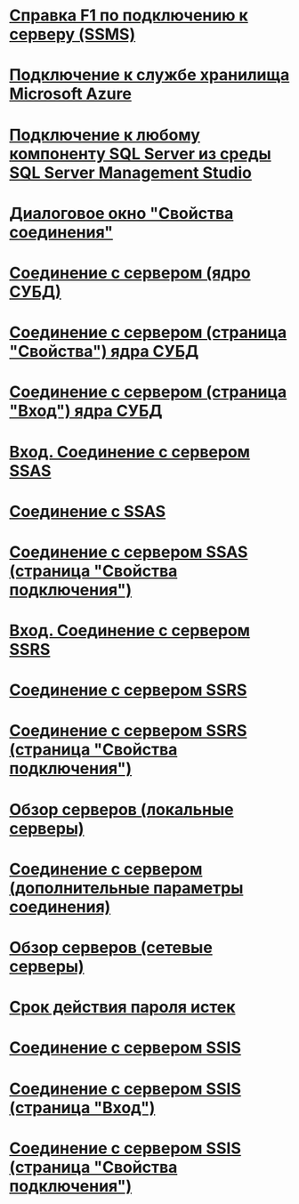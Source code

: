 # [Справка F1 по подключению к серверу (SSMS)](f1-help-for-server-connections-sql-server-management-studio.md)
# [Подключение к службе хранилища Microsoft Azure](connect-to-microsoft-azure-storage.md)
# [Подключение к любому компоненту SQL Server из среды SQL Server Management Studio](connect-to-any-sql-server-component-from-sql-server-management-studio.md)
# [Диалоговое окно "Свойства соединения"](connection-properties-dialog-box.md)

# [Соединение с сервером (ядро СУБД)](connect-to-server-database-engine.md)
# [Соединение с сервером (страница "Свойства") ядра СУБД](connect-to-server-connection-properties-page-database-engine.md)
# [Соединение с сервером (страница "Вход") ядра СУБД](connect-to-server-login-page-database-engine.md)

# [Вход. Соединение с сервером SSAS](connect-to-server-login-page-analysis-services.md)
# [Соединение с SSAS](connect-to-server-analysis-services.md)
# [Соединение с сервером SSAS (страница "Свойства подключения")](connect-to-server-connection-properties-page-analysis-services.md)

# [Вход. Соединение с сервером SSRS](connect-to-server-login-page-reporting-services.md)
# [Соединение с сервером SSRS](connect-to-server-reporting-services.md)
# [Соединение с сервером SSRS (страница "Свойства подключения")](connect-to-server-connection-properties-page-reporting-services.md)


# [Обзор серверов (локальные серверы)](browse-for-servers-local-servers.md)

# [Соединение с сервером (дополнительные параметры соединения)](connect-to-server-additional-connection-parameters-page.md)
# [Обзор серверов (сетевые серверы)](browse-for-servers-network-servers.md)
# [Срок действия пароля истек](password-expired.md)

# [Соединение с сервером SSIS](connect-to-server-integration-services.md)
# [Соединение с сервером SSIS (страница "Вход")](connect-to-server-login-page-integration-services.md)
# [Соединение с сервером SSIS (страница "Свойства подключения")](connect-to-server-connection-properties-page-integration-services.md)
